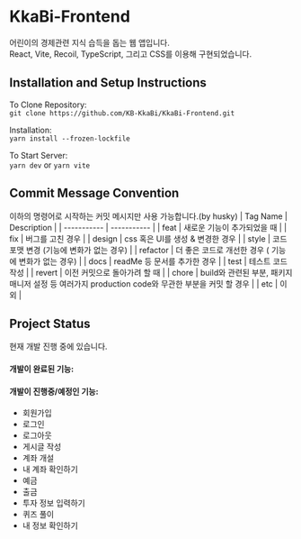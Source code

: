 # KkaBi-Frontend
어린이의 경제관련 지식 습득을 돕는 웹 앱입니다.  
React, Vite, Recoil, TypeScript, 그리고 CSS를 이용해 구현되었습니다.
  
## Installation and Setup Instructions
To Clone Repository:  
`git clone https://github.com/KB-KkaBi/KkaBi-Frontend.git`

Installation:  
`yarn install --frozen-lockfile`

To Start Server:  
`yarn dev` or `yarn vite`

## Commit Message Convention
이하의 명령어로 시작하는 커밋 메시지만 사용 가능합니다.(by husky)
| Tag Name | Description |
| ----------- | ----------- |
| feat | 새로운 기능이 추가되었을 때  |
| fix | 버그를 고친 경우 |
| design | css 혹은 UI를 생성 & 변경한 경우 |
| style | 코드 포맷 변경 (기능에 변화가 없는 경우) |
| refactor | 더 좋은 코드로 개선한 경우 ( 기능에 변화가 없는 경우) |
| docs | readMe 등 문서를 추가한 경우 |
| test | 테스트 코드 작성 |
| revert | 이전 커밋으로 돌아가려 할 때 |
| chore | build와 관련된 부분, 패키지 매니저 설정 등 여러가지 production code와 무관한 부분을 커밋 할 경우 |
| etc | 이 외 |

## Project Status  
현재 개발 진행 중에 있습니다.
#### 개발이 완료된 기능:  
#### 개발이 진행중/예정인 기능:  
- 회원가입
- 로그인
- 로그아웃
- 게시글 작성
- 계좌 개설
- 내 계좌 확인하기
- 예금
- 출금
- 투자 정보 입력하기
- 퀴즈 풀이
- 내 정보 확인하기
